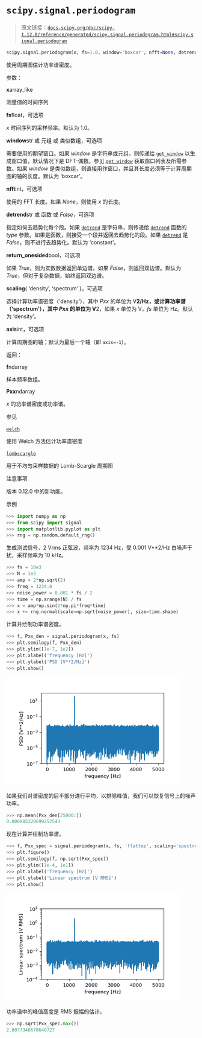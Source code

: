 # `scipy.signal.periodogram`

> 原文链接：[`docs.scipy.org/doc/scipy-1.12.0/reference/generated/scipy.signal.periodogram.html#scipy.signal.periodogram`](https://docs.scipy.org/doc/scipy-1.12.0/reference/generated/scipy.signal.periodogram.html#scipy.signal.periodogram)

```py
scipy.signal.periodogram(x, fs=1.0, window='boxcar', nfft=None, detrend='constant', return_onesided=True, scaling='density', axis=-1)
```

使用周期图估计功率谱密度。

参数：

**x**array_like

测量值的时间序列

**fs**float，可选项

*x* 时间序列的采样频率。默认为 1.0。

**window**str 或 元组 或 类似数组，可选项

需要使用的期望窗口。如果 *window* 是字符串或元组，则传递给 [`get_window`](https://docs.scipy.org/doc/scipy-1.12.0/reference/generated/scipy.signal.get_window.html#scipy.signal.get_window "scipy.signal.get_window") 以生成窗口值，默认情况下是 DFT-偶数。参见 [`get_window`](https://docs.scipy.org/doc/scipy-1.12.0/reference/generated/scipy.signal.get_window.html#scipy.signal.get_window "scipy.signal.get_window") 获取窗口列表及所需参数。如果 *window* 是类似数组，则直接用作窗口，并且其长度必须等于计算周期图的轴的长度。默认为 ‘boxcar’。

**nfft**int，可选项

使用的 FFT 长度。如果 *None*，则使用 *x* 的长度。

**detrend**str 或 函数 或 *False*，可选项

指定如何去趋势化每个段。如果 [`detrend`](https://docs.scipy.org/doc/scipy-1.12.0/reference/generated/scipy.signal.detrend.html#scipy.signal.detrend "scipy.signal.detrend") 是字符串，则传递给 [`detrend`](https://docs.scipy.org/doc/scipy-1.12.0/reference/generated/scipy.signal.detrend.html#scipy.signal.detrend "scipy.signal.detrend") 函数的 *type* 参数。如果是函数，则接受一个段并返回去趋势化的段。如果 [`detrend`](https://docs.scipy.org/doc/scipy-1.12.0/reference/generated/scipy.signal.detrend.html#scipy.signal.detrend "scipy.signal.detrend") 是 *False*，则不进行去趋势化。默认为 ‘constant’。

**return_onesided**bool，可选项

如果 *True*，则为实数数据返回单边谱。如果 *False*，则返回双边谱。默认为 *True*，但对于复杂数据，始终返回双边谱。

**scaling**{ ‘density’, ‘spectrum’ }，可选项

选择计算功率谱密度（‘density’），其中 *Pxx* 的单位为 V**2/Hz，或计算功率谱（‘spectrum’），其中 *Pxx* 的单位为 V**2，如果 *x* 单位为 V，*fs* 单位为 Hz。默认为 ‘density’。

**axis**int，可选项

计算周期图的轴；默认为最后一个轴（即 `axis=-1`）。

返回：

**f**ndarray

样本频率数组。

**Pxx**ndarray

*x* 的功率谱密度或功率谱。

参见

[`welch`](https://docs.scipy.org/doc/scipy-1.12.0/reference/generated/scipy.signal.welch.html#scipy.signal.welch "scipy.signal.welch")

使用 Welch 方法估计功率谱密度

[`lombscargle`](https://docs.scipy.org/doc/scipy-1.12.0/reference/generated/scipy.signal.lombscargle.html#scipy.signal.lombscargle "scipy.signal.lombscargle")

用于不均匀采样数据的 Lomb-Scargle 周期图

注意事项

版本 0.12.0 中的新功能。

示例

```py
>>> import numpy as np
>>> from scipy import signal
>>> import matplotlib.pyplot as plt
>>> rng = np.random.default_rng() 
```

生成测试信号，2 Vrms 正弦波，频率为 1234 Hz，受 0.001 V**2/Hz 白噪声干扰，采样频率为 10 kHz。

```py
>>> fs = 10e3
>>> N = 1e5
>>> amp = 2*np.sqrt(2)
>>> freq = 1234.0
>>> noise_power = 0.001 * fs / 2
>>> time = np.arange(N) / fs
>>> x = amp*np.sin(2*np.pi*freq*time)
>>> x += rng.normal(scale=np.sqrt(noise_power), size=time.shape) 
```

计算并绘制功率谱密度。

```py
>>> f, Pxx_den = signal.periodogram(x, fs)
>>> plt.semilogy(f, Pxx_den)
>>> plt.ylim([1e-7, 1e2])
>>> plt.xlabel('frequency [Hz]')
>>> plt.ylabel('PSD [V**2/Hz]')
>>> plt.show() 
```

![../../_images/scipy-signal-periodogram-1_00_00.png](img/18c226db5361ec4d376df004adc3b1ee.png)

如果我们对谱密度的后半部分进行平均，以排除峰值，我们可以恢复信号上的噪声功率。

```py
>>> np.mean(Pxx_den[25000:])
0.000985320699252543 
```

现在计算并绘制功率谱。

```py
>>> f, Pxx_spec = signal.periodogram(x, fs, 'flattop', scaling='spectrum')
>>> plt.figure()
>>> plt.semilogy(f, np.sqrt(Pxx_spec))
>>> plt.ylim([1e-4, 1e1])
>>> plt.xlabel('frequency [Hz]')
>>> plt.ylabel('Linear spectrum [V RMS]')
>>> plt.show() 
```

![../../_images/scipy-signal-periodogram-1_01_00.png](img/bb2e972659eb235fa4fa343612942776.png)

功率谱中的峰值高度是 RMS 振幅的估计。

```py
>>> np.sqrt(Pxx_spec.max())
2.0077340678640727 
```
